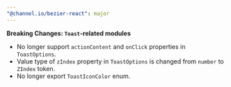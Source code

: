 ```yaml
---
"@channel.io/bezier-react": major
---
```


**Breaking Changes: `Toast`-related modules**

- No longer support `actionContent` and `onClick` properties in `ToastOptions`.
- Value type of `zIndex` property in `ToastOptions` is changed from `number` to `ZIndex` token.
- No longer export `ToastIconColor` enum.
